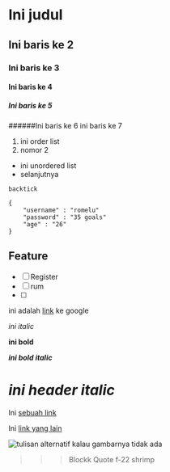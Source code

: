 # Ini judul
## Ini baris ke 2
### Ini baris ke 3
#### Ini baris ke 4
##### Ini baris ke 5
######Ini baris ke 6
ini baris ke 7

1. ini order list
2. nomor 2

- ini unordered list
- selanjutnya

`backtick`

```
{
    "username" : "romelu"
    "password" : "35 goals"
    "age" : "26"
}
```
## Feature
- [ ] Register
- [ ] rum
- [ ] 

ini adalah [link](https://google.com) ke google

_ini italic_

**ini bold**

**_ini bold italic_**

# _ini header italic_

Ini [sebuah link][alamat1]

Ini [link yang lain][alamat2]

[alamat1]:[www.facebook.com]
[alamat2]:[www.github.com]

![tulisan alternatif kalau gambarnya tidak ada](https://nationalinterest.org/sites/default/files/styles/desktop__1260_/public/main_images/E17%20%281%29.jpg?itok=vG1B8yYa)


>>> Blockk Quote
>> f-22
> shrimp